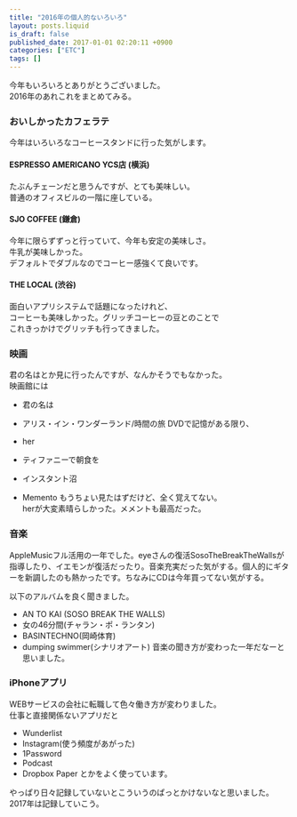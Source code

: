 ```yaml
---
title: "2016年の個人的ないろいろ"
layout: posts.liquid
is_draft: false
published_date: 2017-01-01 02:20:11 +0900
categories: ["ETC"]
tags: []
---
```


今年もいろいろとありがとうございました。  
2016年のあれこれをまとめてみる。

### おいしかったカフェラテ
今年はいろいろなコーヒースタンドに行った気がします。

#### ESPRESSO AMERICANO YCS店&nbsp;(横浜)
たぶんチェーンだと思うんですが、とても美味しい。  
普通のオフィスビルの一階に座している。

#### SJO COFFEE&nbsp;(鎌倉)
今年に限らずずっと行っていて、今年も安定の美味しさ。  
牛乳が美味しかった。  
デフォルトでダブルなのでコーヒー感強くて良いです。

#### THE LOCAL&nbsp;(渋谷)
面白いアプリシステムで話題になったけれど、  
コーヒーも美味しかった。グリッチコーヒーの豆とのことで  
これきっかけでグリッチも行ってきました。

### 映画
君の名はとか見に行ったんですが、なんかそうでもなかった。  
映画館には

- 君の名は
- アリス・イン・ワンダーランド/時間の旅
DVDで記憶がある限り、

- her
- ティファニーで朝食を
- インスタント沼
- Memento
もうちょい見たはずだけど、全く覚えてない。  
herが大変素晴らしかった。メメントも最高だった。

### 音楽
AppleMusicフル活用の一年でした。eyeさんの復活SosoTheBreakTheWallsが指導したり、イエモンが復活だったり。音楽充実だった気がする。個人的にギターを新調したのも熱かったです。ちなみにCDは今年買ってない気がする。

以下のアルバムを良く聞きました。

- AN TO KAI (SOSO BREAK THE WALLS)
- 女の46分間(チャラン・ポ・ランタン)
- BASINTECHNO(岡崎体育)
- dumping swimmer(シナリオアート)
音楽の聞き方が変わった一年だなーと思いました。

### iPhoneアプリ
WEBサービスの会社に転職して色々働き方が変わりました。  
仕事と直接関係ないアプリだと

- Wunderlist
- Instagram(使う頻度があがった)
- 1Password
- Podcast
- Dropbox Paper
とかをよく使っています。

やっぱり日々記録していないとこういうのぱっとかけないなと思いました。  
2017年は記録していこう。


